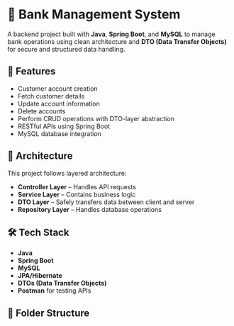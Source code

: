 # 🏦 Bank Management System

A backend project built with **Java**, **Spring Boot**, and **MySQL** to manage bank operations using clean architecture and **DTO (Data Transfer Objects)** for secure and structured data handling.

## 🚀 Features

- Customer account creation
- Fetch customer details
- Update account information
- Delete accounts
- Perform CRUD operations with DTO-layer abstraction
- RESTful APIs using Spring Boot
- MySQL database integration

## 🧱 Architecture

This project follows layered architecture:
- **Controller Layer** – Handles API requests
- **Service Layer** – Contains business logic
- **DTO Layer** – Safely transfers data between client and server
- **Repository Layer** – Handles database operations

## 🛠️ Tech Stack

- **Java**
- **Spring Boot**
- **MySQL**
- **JPA/Hibernate**
- **DTOs (Data Transfer Objects)**
- **Postman** for testing APIs

## 📂 Folder Structure

